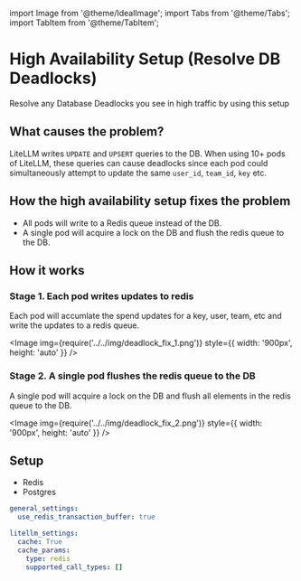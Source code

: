 import Image from '@theme/IdealImage';
import Tabs from '@theme/Tabs';
import TabItem from '@theme/TabItem';

# High Availability Setup (Resolve DB Deadlocks)

Resolve any Database Deadlocks you see in high traffic by using this setup

## What causes the problem?

LiteLLM writes `UPDATE` and `UPSERT` queries to the DB. When using 10+ pods of LiteLLM, these queries can cause deadlocks since each pod could simultaneously attempt to update the same `user_id`, `team_id`, `key` etc. 

## How the high availability setup fixes the problem
- All pods will write to a Redis queue instead of the DB. 
- A single pod will acquire a lock on the DB and flush the redis queue to the DB. 


## How it works 

### Stage 1. Each pod writes updates to redis

Each pod will accumlate the spend updates for a key, user, team, etc and write the updates to a redis queue. 

<Image img={require('../../img/deadlock_fix_1.png')}  style={{ width: '900px', height: 'auto' }} />


### Stage 2. A single pod flushes the redis queue to the DB

A single pod will acquire a lock on the DB and flush all elements in the redis queue to the DB. 


<Image img={require('../../img/deadlock_fix_2.png')}  style={{ width: '900px', height: 'auto' }} />


## Setup
- Redis
- Postgres

```yaml showLineNumbers title="litellm proxy_config.yaml"
general_settings:
  use_redis_transaction_buffer: true

litellm_settings:
  cache: True
  cache_params:
    type: redis
    supported_call_types: []
```
